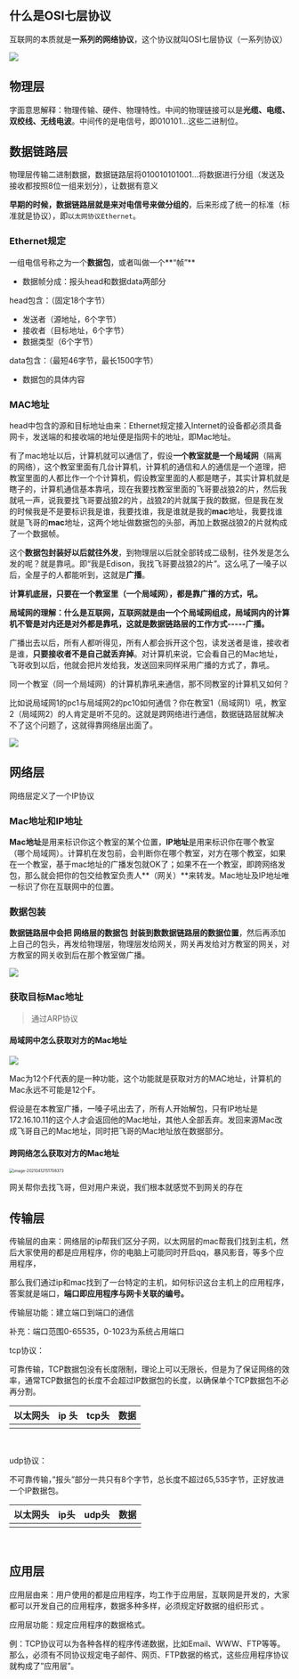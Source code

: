 ## 什么是OSI七层协议

互联网的本质就是**一系列的网络协议**，这个协议就叫OSI七层协议（一系列协议）

![](/Users/wangyufei/Web-Project/Mine/markdown/计算机网络/图片/网络七层协议.png)



## 物理层

字面意思解释：物理传输、硬件、物理特性。中间的物理链接可以是**光缆、电缆、双绞线、无线电波**。中间传的是电信号，即010101...这些二进制位。



## 数据链路层

物理层传输二进制数据，数据链路层将010010101001...将数据进行分组（发送及接收都按照8位一组来划分），让数据有意义

**早期的时候，数据链路层就是来对电信号来做分组的**，后来形成了统一的标准（标准就是协议），即```以太网协议Ethernet```。

### Ethernet规定

一组电信号称之为一个**数据包**，或者叫做一个**“帧”**

* 数据帧分成：报头head和数据data两部分


head包含：（固定18个字节）

* 发送者（源地址，6个字节）
* 接收者（目标地址，6个字节）
* 数据类型（6个字节）

data包含：（最短46字节，最长1500字节）

* 数据包的具体内容

### MAC地址

head中包含的源和目标地址由来：Ethernet规定接入Internet的设备都必须具备网卡，发送端的和接收端的地址便是指网卡的地址，即Mac地址。

有了mac地址以后，计算机就可以通信了，假设**一个教室就是一个局域网**（隔离的网络），这个教室里面有几台计算机，计算机的通信和人的通信是一个道理，把教室里面的人都比作一个个计算机，假设教室里面的人都是瞎子，其实计算机就是瞎子的，计算机通信基本靠吼，现在我要找教室里面的飞哥要战狼2的片，然后我就吼一声，说我要找飞哥要战狼2的片，战狼2的片就属于我的数据，但是我在发的时候我是不是要标识我是谁，我要找谁，我是谁就是我的**mac**地址，我要找谁就是飞哥的**mac**地址，这两个地址做数据包的头部，再加上数据战狼2的片就构成了一个数据帧。





这个**数据包封装好以后就往外发**，到物理层以后就全部转成二级制，往外发是怎么发的呢？就是靠吼。即“我是Edison，我找飞哥要战狼2的片”。这么吼了一嗓子以后，全屋子的人都能听到，这就是**广播**。

**计算机底层，只要在一个教室里（一个局域网），都是靠广播的方式，吼。**

**局域网的理解：什么是互联网，互联网就是由一个个局域网组成，局域网内的计算机不管是对内还是对外都是靠吼，这就是数据链路层的工作方式-----广播。**



广播出去以后，所有人都听得见，所有人都会拆开这个包，读发送者是谁，接收者是谁，**只要接收者不是自己就丢弃掉**。对计算机来说，它会看自己的Mac地址，飞哥收到以后，他就会把片发给我，发送回来同样采用广播的方式了，靠吼。

同一个教室（同一个局域网）的计算机靠吼来通信，那不同教室的计算机又如何？

比如说局域网1的pc1与局域网2的pc10如何通信？你在教室1（局域网1）吼，教室2（局域网2）的人肯定是听不见的。这就是跨网络进行通信，数据链路层就解决不了这个问题了，这就得靠网络层出面了。

![](/Users/wangyufei/Web-Project/Mine/markdown/计算机网络/图片/局域网和互联网.png)



## 网络层

网络层定义了一个IP协议

### Mac地址和IP地址

**Mac地址**是用来标识你这个教室的某个位置，**IP地址**是用来标识你在哪个教室（哪个局域网）。计算机在发包前，会判断你在哪个教室，对方在哪个教室，如果在一个教室，基于mac地址的广播发包就OK了；如果不在一个教室，即跨网络发包，那么就会把你的包交给教室负责人**（网关）**来转发。Mac地址及IP地址唯一标识了你在互联网中的位置。

### 数据包装

**数据链路层中会把  网络层的数据包  封装到数数据链路层的数据位置**，然后再添加上自己的包头，再发给物理层，物理层发给网关，网关再发给对方教室的网关，对方教室的网关收到后在那个教室做广播。

![](/Users/wangyufei/Web-Project/Mine/markdown/计算机网络/图片/数据链路层-跨网发包.png)

### 获取目标Mac地址

>  通过ARP协议

#### 局域网中怎么获取对方的Mac地址

![](/Users/wangyufei/Web-Project/Mine/markdown/计算机网络/图片/ARP协议广播包.png)

Mac为12个F代表的是一种功能，这个功能就是获取对方的MAC地址，计算机的Mac永远不可能是12个F。

假设是在本教室广播，一嗓子吼出去了，所有人开始解包，只有IP地址是172.16.10.11的这个人才会返回他的Mac地址，其他人全部丢弃。发回来源Mac改成飞哥自己的Mac地址，同时把飞哥的Mac地址放在数据部分。

#### 跨网络怎么获取对方的Mac地址

<img src="/Users/wangyufei/Web-Project/Mine/markdown/计算机网络/图片/跨网获取Mac地址.png" alt="image-20210412151708373" style="zoom:50%;" />

网关帮你去找飞哥，但对用户来说，我们根本就感觉不到网关的存在



## 传输层

传输层的由来：网络层的ip帮我们区分子网，以太网层的mac帮我们找到主机，然后大家使用的都是应用程序，你的电脑上可能同时开启qq，暴风影音，等多个应用程序，

那么我们通过ip和mac找到了一台特定的主机，如何标识这台主机上的应用程序，答案就是端口，**端口即应用程序与网卡关联的编号。**

传输层功能：建立端口到端口的通信

补充：端口范围0-65535，0-1023为系统占用端口

tcp协议：

可靠传输，TCP数据包没有长度限制，理论上可以无限长，但是为了保证网络的效率，通常TCP数据包的长度不会超过IP数据包的长度，以确保单个TCP数据包不必再分割。

| 以太网头 | ip 头 | tcp头 | 数据 |
| -------- | ----- | ----- | ---- |
|          |       |       |      |

​                                                    


udp协议：

不可靠传输，”报头”部分一共只有8个字节，总长度不超过65,535字节，正好放进一个IP数据包。

| 以太网头 | ip头 | udp头 | 数据 |
| -------- | ---- | ----- | ---- |
|          |      |       |      |

​              

## 应用层

应用层由来：用户使用的都是应用程序，均工作于应用层，互联网是开发的，大家都可以开发自己的应用程序，数据多种多样，必须规定好数据的组织形式 。

应用层功能：规定应用程序的数据格式。

例：TCP协议可以为各种各样的程序传递数据，比如Email、WWW、FTP等等。那么，必须有不同协议规定电子邮件、网页、FTP数据的格式，这些应用程序协议就构成了”应用层”。


